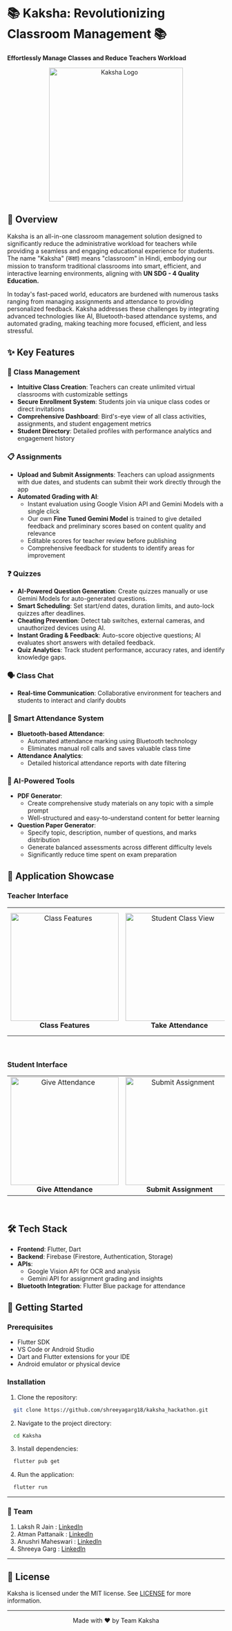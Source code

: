 # 📚 Kaksha: Revolutionizing Classroom Management 📚

**Effortlessly Manage Classes and Reduce Teachers Workload**

<div align="center">
  <img src="https://i.imgur.com/CZvbxMW.png" alt="Kaksha Logo" width="310">
</div>

## 🚀 Overview

Kaksha is an all-in-one classroom management solution designed to significantly reduce the administrative workload for teachers while providing a seamless and engaging educational experience for students. The name "Kaksha" (कक्षा) means "classroom" in Hindi, embodying our mission to transform traditional classrooms into smart, efficient, and interactive learning environments, aligning with **UN SDG - 4 Quality Education.**

In today's fast-paced world, educators are burdened with numerous tasks ranging from managing assignments and attendance to providing personalized feedback. Kaksha addresses these challenges by integrating advanced technologies like AI, Bluetooth-based attendance systems, and automated grading, making teaching more focused, efficient, and less stressful.


## ✨ Key Features

### 🏫 Class Management
- **Intuitive Class Creation**: Teachers can create unlimited virtual classrooms with customizable settings
- **Secure Enrollment System**: Students join via unique class codes or direct invitations
- **Comprehensive Dashboard**: Bird's-eye view of all class activities, assignments, and student engagement metrics
- **Student Directory**: Detailed profiles with performance analytics and engagement history

### 📋 Assignments
- **Upload and Submit Assignments**: Teachers can upload assignments with due dates, and students can submit their work directly through the app
- **Automated Grading with AI**:
  - Instant evaluation using Google Vision API and Gemini Models with a single click
  - Our own **Fine Tuned Gemini Model** is trained to give detailed feedback and preliminary scores based on content quality and relevance
  - Editable scores for teacher review before publishing
  - Comprehensive feedback for students to identify areas for improvement
### ❓ Quizzes
- **AI-Powered Question Generation**: Create quizzes manually or use Gemini Models for auto-generated questions.
- **Smart Scheduling**: Set start/end dates, duration limits, and auto-lock quizzes after deadlines.
- **Cheating Prevention**: Detect tab switches, external cameras, and unauthorized devices using AI.
- **Instant Grading & Feedback**: Auto-score objective questions; AI evaluates short answers with detailed feedback.
- **Quiz Analytics**: Track student performance, accuracy rates, and identify knowledge gaps.
### 🗣️ Class Chat
- **Real-time Communication**: Collaborative environment for teachers and students to interact and clarify doubts

### 📅 Smart Attendance System
- **Bluetooth-based Attendance**:
  - Automated attendance marking using Bluetooth technology
  - Eliminates manual roll calls and saves valuable class time
- **Attendance Analytics**:
  - Detailed historical attendance reports with date filtering

### 🤖 AI-Powered Tools
- **PDF Generator**:
  - Create comprehensive study materials on any topic with a simple prompt
  - Well-structured and easy-to-understand content for better learning
- **Question Paper Generator**:
  - Specify topic, description, number of questions, and marks distribution
  - Generate balanced assessments across different difficulty levels
  - Significantly reduce time spent on exam preparation

## 📱 Application Showcase

### Teacher Interface
<div align="center">
  <table>
    <tr>
      <td align="center">
        <img src="https://imgur.com/wjxaanc.gif" alt="Class Features" width="250"><br>
        <b>Class Features</b>
      </td>
     <td align="center">
        <img src="https://imgur.com/uKiF7kG.gif" alt="Student Class View" width="250"><br>
        <b>Take Attendance</b>
      </td>
       <td align="center">
        <img src="https://imgur.com/n3BujsJ.gif" alt="Pdf and question paper generation" width="250"><br>
        <b>Pdf and question paper generation</b>
      </td>
    </tr>
  </table>
</div>
<br>

### Student Interface
<div align="center">
  <table>
    <tr>
       <td align="center">
        <img src="https://imgur.com/g03z0Jf.gif" alt="Give Attendance" width="250"><br>
        <b>Give Attendance</b>
      </td>
       <td align="center">
        <img src="https://imgur.com/fQLFPdy.gif" alt="Submit Assignment" width="250"><br>
        <b>Submit Assignment</b>
      </td>
    </tr>
  </table>
</div>
<br>


## 🛠️ Tech Stack
- **Frontend**: Flutter, Dart
- **Backend**: Firebase (Firestore, Authentication, Storage)
- **APIs**:
  - Google Vision API for OCR and analysis
  - Gemini API for assignment grading and insights
- **Bluetooth Integration**: Flutter Blue package for attendance

## 🚀 Getting Started

### Prerequisites
- Flutter SDK
- VS Code or Android Studio
- Dart and Flutter extensions for your IDE
- Android emulator or physical device

### Installation

1. Clone the repository:
  ```bash
    git clone https://github.com/shreeyagarg18/kaksha_hackathon.git
  ```
2. Navigate to the project directory:
  ```bash
    cd Kaksha
  ```
3. Install dependencies:
  ```bash
    flutter pub get
  ```
4. Run the application:
  ```bash
    flutter run
  ```
<hr>

### 👥 Team
1. Laksh R Jain      : [LinkedIn](https://www.linkedin.com/in/laksh-jain-6b308323b/)
2. Atman Pattanaik   : [LinkedIn](https://www.linkedin.com/in/atman-pattanaik-558b06285/)
3. Anushri Maheswari : [LinkedIn](https://www.linkedin.com/in/anushri-maheshwari-453049285/)
4. Shreeya Garg      : [LinkedIn](https://www.linkedin.com/in/shreeyag/)

<hr>

## 🪪 License

Kaksha is licensed under the MIT license. See [LICENSE](LICENSE) for more information.

--- 

<div align="center">
  <p>Made with ❤️ by Team Kaksha</p>
</div>

  

